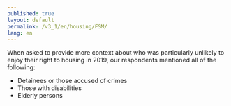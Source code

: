 ```yaml
---
published: true
layout: default
permalink: /v3_1/en/housing/FSM/
lang: en
---
```

When asked to provide more context about who was particularly unlikely to enjoy their right to housing in 2019, our respondents mentioned all of the following:  

- Detainees or those accused of crimes 
- Those with disabilities 
- Elderly persons
